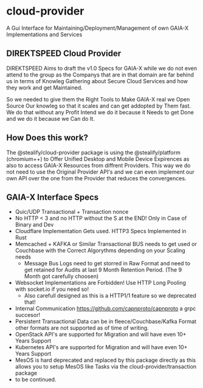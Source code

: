 # cloud-provider
A Gui Interface for Maintaining/Deployment/Management of own GAIA-X Implementations and Services

## DIREKTSPEED Cloud Provider
DIREKTSPEED Aims to draft the v1.0 Specs for GAIA-X while we do not even attend to the group as the Companys that are in that domain are far behind us in terms of Knowleg Gathering about Secure Cloud Services and how they work and get Maintained.

So we needed to give them the Right Tools to Make GAIA-X real we Open Source Our knowleg so that it scales and can get addopted by Them fast.
We do that without any Profit Intend we do it because it Needs to get Done and we do it because we Can do It.

## How Does this work?
The @stealify/cloud-provider package is using the @stealify/platform (chromium++) to Offer Unified Desktop and Mobile Device Expirences as also to access
GAIA-X Resources from diffrent Providers. This way we do not need to use the Original Provider API's and we can even implement our own API over the one from the Provider that reduces the convergences. 

## GAIA-X Interface Specs
- Quic/UDP Transactional + Transaction nonce
- No HTTP < 3 and no HTTP without the S at the END! Only in Case of Binary and Dev
- Cloudflare Implementation Gets used. HTTP3 Specs Implemented in Rust
- Memcached + KAFKA or Similar Transactional BUS needs to get used or Couchbase with the Correct Algorythms depending on your Scaling needs
  - Message Bus Logs need to get storred in Raw Format and need to get retained for Audits at last 9 Month Retention Period. (The 9 Month got carefully choosen) 
- Websocket Implementations are Forbidden! Use HTTP Long Pooling with socket.io if you need so!
  - Also carefull designed as this is a HTTP1/1 feature so we deprecated that!
- Internal Communication https://github.com/capnproto/capnproto a grpc succesor!
- Persistent Transactional Data can be in fleece/Couchbase/Kafka Format other formats are not supported as of time of writing. 
- OpenStack API's are supported for Migration and will have even 10+ Years Support
- Kubernetes API's are supported for Migration and will have even 10+ Years Support
- MesOS is hard deprecated and replaced by this package directly as this allows you to setup MesOS like Tasks via the cloud-provider/transaction package
- to be continued.
